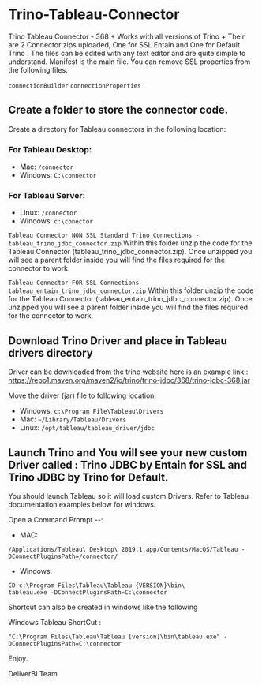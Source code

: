 # Trino-Tableau-Connector
Trino Tableau Connector - 368 + Works with all versions of Trino + Their are 2  Connector zips uploaded, One for SSL Entain and One for Default Trino . The files can be edited with any text editor and are quite simple to understand. Manifest is the main file. You can remove SSL properties from the following files.

`connectionBuilder`
`connectionProperties`


## Create a folder to store the connector code.

Create a directory for Tableau connectors in the following location:
### For Tableau Desktop:
- Mac: `/connector`
- Windows: `C:\connector`
### For Tableau Server:
- Linux: `/connector`
- Windows: `c:\conector`

`Tableau Connector NON SSL Standard Trino Connections - tableau_trino_jdbc_connector.zip`
Within this folder unzip the code for the Tableau Connector (tableau_trino_jdbc_connector.zip). Once unzipped you will see a parent folder inside you will find the files required for the connector to work.


`Tableau Connector FOR SSL Connections - tableau_entain_trino_jdbc_connector.zip`
Within this folder unzip the code for the Tableau Connector (tableau_entain_trino_jdbc_connector.zip). Once unzipped you will see a parent folder inside you will find the files required for the connector to work.


## Download Trino Driver and place in Tableau drivers directory
Driver can be downloaded from the trino website here is an example link : https://repo1.maven.org/maven2/io/trino/trino-jdbc/368/trino-jdbc-368.jar

Move the driver (jar) file to following location:
- Windows: `c:\Program File\Tableau\Drivers`
- Mac: `~/Library/Tableau/Drivers`
- Linux: `/opt/tableau/tableau_driver/jdbc`

## Launch Trino and You will see your new custom Driver called : Trino JDBC by Entain for SSL and Trino JDBC by Trino for Default.

You should launch Tableau so it will load custom Drivers. Refer to Tableau documentation examples below for windows.


Open a Command Prompt --:
- MAC:

```
/Applications/Tableau\ Desktop\ 2019.1.app/Contents/MacOS/Tableau -DConnectPluginsPath=/connector/
```

- Windows:

```
CD c:\Program Files\Tableau\Tableau {VERSION}\bin\
tableau.exe -DConnectPluginsPath=C:\connector
```

Shortcut can also be created in windows like the following

Windows Tableau ShortCut :
```
"C:\Program Files\Tableau\Tableau [version]\bin\tableau.exe" -DConnectPluginsPath=C:\connector
```


Enjoy.

DeliverBI Team
